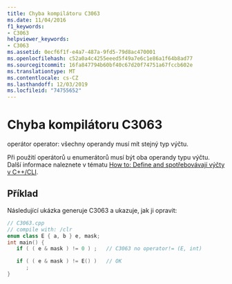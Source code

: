 ```yaml
---
title: Chyba kompilátoru C3063
ms.date: 11/04/2016
f1_keywords:
- C3063
helpviewer_keywords:
- C3063
ms.assetid: 0ecf6f1f-e4a7-487a-9fd5-79d8ac470001
ms.openlocfilehash: c52a0a4c4255eeed5f49a7e6c1e86a1f64b8ad77
ms.sourcegitcommit: 16fa847794b60bf40c67d20f74751a67fccb602e
ms.translationtype: MT
ms.contentlocale: cs-CZ
ms.lasthandoff: 12/03/2019
ms.locfileid: "74755652"
---
```

# <a name="compiler-error-c3063"></a>Chyba kompilátoru C3063

operátor operator: všechny operandy musí mít stejný typ výčtu.

Při použití operátorů u enumerátorů musí být oba operandy typu výčtu. Další informace naleznete v tématu [How to: Define and spotřebovávají výčty v C++/CLI](../../dotnet/how-to-define-and-consume-enums-in-cpp-cli.md).

## <a name="example"></a>Příklad

Následující ukázka generuje C3063 a ukazuje, jak ji opravit:

```cpp
// C3063.cpp
// compile with: /clr
enum class E { a, b } e, mask;
int main() {
   if ( ( e & mask ) != 0 ) ;   // C3063 no operator!= (E, int)

   if ( ( e & mask ) != E() )   // OK
      ;
}
```

